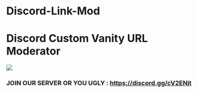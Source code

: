 # Discord-Link-Mod

# Discord Custom Vanity URL Moderator

![](https://cdn.discordapp.com/attachments/756127889539465246/788803000184340480/unknown.png)

### JOIN OUR SERVER OR YOU UGLY : https://discord.gg/cV2ENjt

